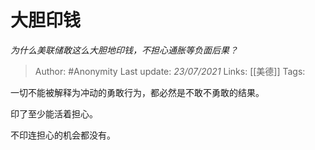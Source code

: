 # 大胆印钱
*为什么美联储敢这么大胆地印钱，不担心通胀等负面后果？*

> Author: #Anonymity
Last update: *23/07/2021* 
Links: [[美德]]
Tags:  



一切不能被解释为冲动的勇敢行为，都必然是不敢不勇敢的结果。

印了至少能活着担心。

不印连担心的机会都没有。



